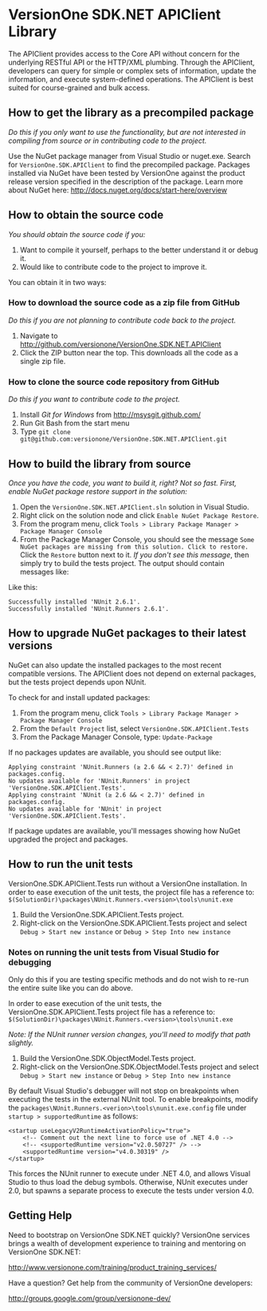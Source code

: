 # VersionOne SDK.NET APIClient Library
The APIClient provides access to the Core API without concern for the underlying RESTful API or the HTTP/XML plumbing. Through the APIClient, developers can query for simple or complex sets of information, update the information, and execute system-defined operations. The APIClient is best suited for course-grained and bulk access.

## How to get the library as a precompiled package

_Do this if you only want to use the functionality, but are not interested in compiling from source or in contributing code to the project._

Use the NuGet package manager from Visual Studio or nuget.exe. Search for `VersionOne.SDK.APIClient` to find the precompiled package. Packages installed via NuGet have been tested by VersionOne against the product release version specified in the description of the package. Learn more about NuGet here: http://docs.nuget.org/docs/start-here/overview

## How to obtain the source code

_You should obtain the source code if you:_

1. Want to compile it yourself, perhaps to the better understand it or debug it.
2. Would like to contribute code to the project to improve it.

You can obtain it in two ways:

### How to download the source code as a zip file from GitHub

_Do this if you are not planning to contribute code back to the project._

1. Navigate to http://github.com/versionone/VersionOne.SDK.NET.APIClient
2. Click the ZIP button near the top. This downloads all the code as a single zip file.

### How to clone the source code repository from GitHub

_Do this if you want to contribute code to the project._

1. Install _Git for Windows_ from http://msysgit.github.com/
2. Run Git Bash from the start menu
3. Type `git clone git@github.com:versionone/VersionOne.SDK.NET.APIClient.git`

## How to build the library from source

_Once you have the code, you want to build it, right? Not so fast. First, enable NuGet package restore support in the solution:_

1. Open the `VersionOne.SDK.NET.APIClient.sln` solution in Visual Studio.
2. Right click on the solution node and click `Enable NuGet Package Restore`.
3. From the program menu, click `Tools > Library Package Manager > Package Manager Console`
4. From the Package Manager Console, you should see the message `Some NuGet packages are missing from this solution. Click to restore.` Click the `Restore` button next to it. _If you don't see this message_, then simply try to build the tests project. The output should contain messages like:

Like this:

    Successfully installed 'NUnit 2.6.1'.
    Successfully installed 'NUnit.Runners 2.6.1'.
    
## How to upgrade NuGet packages to their latest versions

NuGet can also update the installed packages to the most recent compatible versions. The APIClient does not depend on external packages, but the tests project depends upon NUnit.

To check for and install updated packages:

1. From the program menu, click `Tools > Library Package Manager > Package Manager Console`
2. From the `Default Project` list, select `VersionOne.SDK.APIClient.Tests`
2. From the Package Manager Console, type: `Update-Package`

If no packages updates are available, you should see output like:

    Applying constraint 'NUnit.Runners (≥ 2.6 && < 2.7)' defined in packages.config.
    No updates available for 'NUnit.Runners' in project 'VersionOne.SDK.APIClient.Tests'.
    Applying constraint 'NUnit (≥ 2.6 && < 2.7)' defined in packages.config.
    No updates available for 'NUnit' in project 'VersionOne.SDK.APIClient.Tests'.

If package updates are available, you'll messages showing how NuGet upgraded the project and packages.

## How to run the unit tests

VersionOne.SDK.APIClient.Tests run without a VersionOne installation. In order to ease execution of the unit tests, the project file has a reference to: `$(SolutionDir)\packages\NUnit.Runners.<version>\tools\nunit.exe`

1. Build the VersionOne.SDK.APIClient.Tests project.
2. Right-click on the VersionOne.SDK.APIClient.Tests project and select `Debug > Start new instance` or `Debug > Step Into new instance`

### Notes on running the unit tests from Visual Studio for debugging

Only do this if you are testing specific methods and do not wish to re-run the entire suite like you can do above.

In order to ease execution of the unit tests, the VersionOne.SDK.APIClient.Tests project file has a reference to: `$(SolutionDir)\packages\NUnit.Runners.<version>\tools\nunit.exe`

_Note: If the NUnit runner version changes, you'll need to modify that path slightly._

1. Build the VersionOne.SDK.ObjectModel.Tests project.
2. Right-click on the VersionOne.SDK.ObjectModel.Tests project and select 
   `Debug > Start new instance` or `Debug > Step Into new instance`

By default Visual Studio's debugger will not stop on breakpoints when executing the tests in the external NUnit tool. To enable breakpoints, modify the `packages\NUnit.Runners.<verion>\tools\nunit.exe.config` file under `startup > supportedRuntime` as follows:

    <startup useLegacyV2RuntimeActivationPolicy="true">
        <!-- Comment out the next line to force use of .NET 4.0 -->
        <!-- <supportedRuntime version="v2.0.50727" /> -->
        <supportedRuntime version="v4.0.30319" />
    </startup>

This forces the NUnit runner to execute under .NET 4.0, and allows Visual Studio to thus load the debug symbols. Otherwise, NUnit executes under 2.0, but spawns a separate process to execute the tests under version 4.0.

## Getting Help
Need to bootstrap on VersionOne SDK.NET quickly? VersionOne services brings a wealth of development experience to training and mentoring on VersionOne SDK.NET:

http://www.versionone.com/training/product_training_services/

Have a question? Get help from the community of VersionOne developers:

http://groups.google.com/group/versionone-dev/